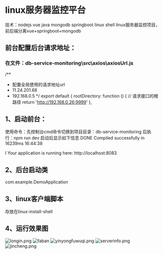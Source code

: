 # linux服务器监控平台
技术：nodejs vue java mongodb springboot linux shell
linux服务器监控项目，前后端分离vue+springboot+mongodb

## 前台配置后台请求地址：
### 在文件：db-service-monitoring\src\axios\axiosUrl.js
/**
 * 配置全局使用的请求地址url
 *  11.24.201.68
 *  192.168.0.5
 */
export default {
  rootDirectory: function () { // 请求接口的根路径
    return 'http://192.168.0.26:9999'
  },
  
## 1、启动前台：
使用命令：先控制台cmd命令切换到项目目录：db-service-monitoring 
后执行：npm run dev
启动后显示如下信息
 DONE  Compiled successfully in 16239ms                                                                                                                         16:44:38

 I  Your application is running here: http://localhost:8083
 
 
 
##  2、后台启动类
 com.example.DemoApplication
 
## 3、linux客户端脚本
   存放在linux-install-shell

## 4、运行效果图
![longin.png](https://raw.githubusercontent.com/QIWEB/linuxServerMonitoring/master/image/longin.png) 
![faban](https://raw.githubusercontent.com/QIWEB/linuxServerMonitoring/master/image/faban.png) 
![yinyongfuwuqi.png](https://raw.githubusercontent.com/QIWEB/linuxServerMonitoring/master/image/yinyongfuwuqi.png) 
![serverinfo.png](https://raw.githubusercontent.com/QIWEB/linuxServerMonitoring/master/image/serverinfo.png) 
![jincheng.png](https://raw.githubusercontent.com/QIWEB/linuxServerMonitoring/master/image/jincheng.png) 
 
 

